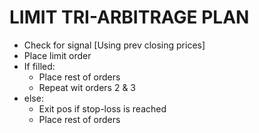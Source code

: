 # LIMIT TRI-ARBITRAGE PLAN

- Check for signal [Using prev closing prices]
- Place limit order
- If filled:
    - Place rest of orders
    - Repeat wit orders 2 & 3
- else:
    - Exit pos if stop-loss is reached
    - Place rest of orders
